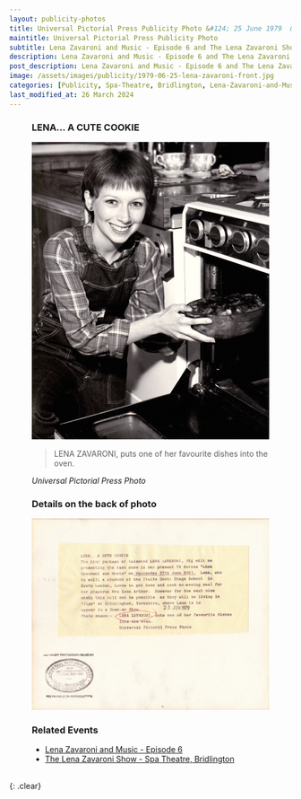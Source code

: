 ```yaml
---
layout: publicity-photos
title: Universal Pictorial Press Publicity Photo &#124; 25 June 1979  &#124; Lena Zavaroni and Music - Episode 6 and The Lena Zavaroni Show - Spa Theatre, Bridlington
maintitle: Universal Pictorial Press Publicity Photo
subtitle: Lena Zavaroni and Music - Episode 6 and The Lena Zavaroni Show - Spa Theatre, Bridlington
description: Lena Zavaroni and Music - Episode 6 and The Lena Zavaroni Show - Spa Theatre, Bridlington.
post_description: Lena Zavaroni and Music - Episode 6 and The Lena Zavaroni Show - Spa Theatre, Bridlington.
image: /assets/images/publicity/1979-06-25-lena-zavaroni-front.jpg
categories: [Publicity, Spa-Theatre, Bridlington, Lena-Zavaroni-and-Music, OnThisDay25June]
last_modified_at: 26 March 2024
---
```


<figure class="fig1">
<figcaption>
<h3>LENA... A CUTE COOKIE</h3>
</figcaption>
<a href="/assets/images/publicity/1979-06-25-lena-zavaroni-front.jpg"><img src="/assets/images/publicity/1979-06-25-lena-zavaroni-front.jpg" class="full-width zoom-in"></a>
<figcaption>
<blockquote>LENA ZAVARONI, puts one of her favourite dishes into the oven.</blockquote>
<cite>Universal Pictorial Press Photo</cite>
</figcaption>
</figure>

<figure class="fig2">
<figcaption>
<h3>Details on the back of photo</h3>
</figcaption>
<a href="/assets/images/publicity/1979-06-25-lena-zavaroni-back.jpg"><img src="/assets/images/publicity/1979-06-25-lena-zavaroni-back.jpg" class="full-width zoom-in"></a>
<figcaption>
<h3>Related Events</h3>
<ul>
<li><a href="/1979-06-27-lena-zavaroni-and-music">Lena Zavaroni and Music - Episode 6</a></li>
<li><a href="/1979-07-05-the-lena-zavaroni-show-spa-theatre-bridlington">The Lena Zavaroni Show - Spa Theatre, Bridlington</a></li>
</ul>
</figcaption>
</figure>

<br />{: .clear}


